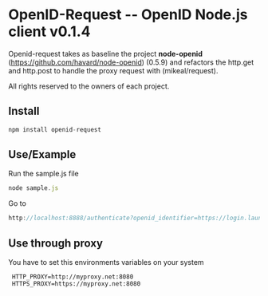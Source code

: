 # OpenID-Request -- OpenID Node.js client v0.1.4

Openid-request takes as baseline the project **node-openid** (https://github.com/havard/node-openid) (0.5.9) and refactors the http.get and http.post to handle the proxy request with (mikeal/request).

All rights reserved to the owners of each project.

## Install
```javascript
npm install openid-request
```

## Use/Example
Run the sample.js file
```javascript
node sample.js
```
Go to
```javascript
http://localhost:8888/authenticate?openid_identifier=https://login.launchpad.net //change the value of openid_identifier for your favorite OpenID provider
```

## Use through proxy
You have to set this environments variables on your system
```
 HTTP_PROXY=http://myproxy.net:8080
 HTTPS_PROXY=https://myproxy.net:8080 
```
